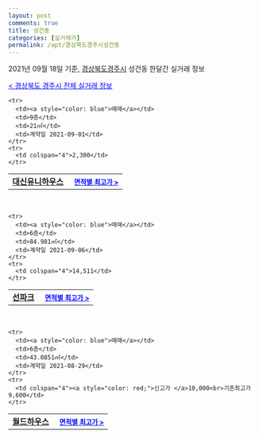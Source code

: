 ```yaml
---
layout: post
comments: true
title: 성건동
categories: [실거래가]
permalink: /apt/경상북도경주시성건동
---
```


2021년 09월 18일 기준, <a href="/apt/경상북도경주시">경상북도경주시</a> 성건동 한달간 실거래 정보

<a style="color: blue;" href="/apt/경상북도경주시">< 경상북도 경주시 전체 실거래 정보</a>
<!---- start ---->
<table>
  <tr>
    <td colspan="4" style="font-weight: bold;"><a href="/apt/경상북도경주시성건동대신유니하우스">대신유니하우스</a> &nbsp;&nbsp;&nbsp; <a style="color: blue; font-size: smaller;" href="/apt/경상북도경주시성건동대신유니하우스">면적별 최고가 ></a></td>
  </tr>
    
    <tr>
      <td><a style="color: blue">매매</a></td>
      <td>9층</td>
      <td>21㎡</td>
      <td>계약일 2021-09-01</td>
    </tr>
    <tr>
      <td colspan="4">2,300</td>
    </tr>
      
</table>
<br>
<table>
  <tr>
    <td colspan="4" style="font-weight: bold;"><a href="/apt/경상북도경주시성건동선파크">선파크</a> &nbsp;&nbsp;&nbsp; <a style="color: blue; font-size: smaller;" href="/apt/경상북도경주시성건동선파크">면적별 최고가 ></a></td>
  </tr>
    
    <tr>
      <td><a style="color: blue">매매</a></td>
      <td>6층</td>
      <td>84.981㎡</td>
      <td>계약일 2021-09-06</td>
    </tr>
    <tr>
      <td colspan="4">14,511</td>
    </tr>
      
</table>
<br>
<table>
  <tr>
    <td colspan="4" style="font-weight: bold;"><a href="/apt/경상북도경주시성건동월드하우스">월드하우스</a> &nbsp;&nbsp;&nbsp; <a style="color: blue; font-size: smaller;" href="/apt/경상북도경주시성건동월드하우스">면적별 최고가 ></a></td>
  </tr>
    
    <tr>
      <td><a style="color: blue">매매</a></td>
      <td>6층</td>
      <td>43.0851㎡</td>
      <td>계약일 2021-08-29</td>
    </tr>
    <tr>
      <td colspan="4"><a style="color: red;">신고가 </a>10,000<br>기존최고가 9,600</td>
    </tr>
      
</table>
<!---- end ---->
    